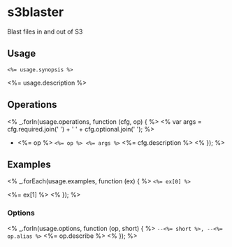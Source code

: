 # s3blaster

Blast files in and out of S3

## Usage

```<%= usage.synopsis %>```

<%= usage.description %>

## Operations
<% _.forIn(usage.operations, function (cfg, op) { %>
<% var args = cfg.required.join(' ') + ' ' + cfg.optional.join(' '); %>
* <%= op %>
```<%= op %> <%= args %>```
<%= cfg.description %>
<% }); %>

## Examples
<% _.forEach(usage.examples, function (ex) { %>
```<%= ex[0] %>```

<%= ex[1] %>
<% }); %>

### Options
<% _.forIn(usage.options, function (op, short) { %>
```--<%= short %>, --<%= op.alias %>```
<%= op.describe %>
<% }); %>
